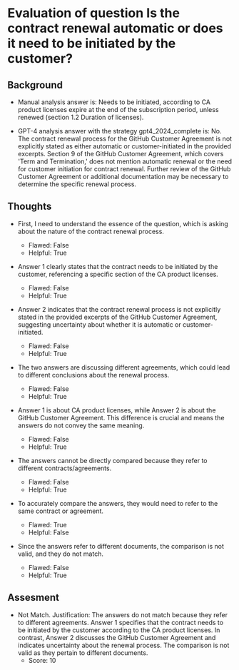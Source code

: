 # Evaluation of question Is the contract renewal automatic or does it need to be initiated by the customer?
## Background
- Manual analysis answer is: Needs to be initiated, according to CA product licenses expire at the end of the subscription period, unless renewed (section 1.2 Duration of licenses).

- GPT-4 analysis answer with the strategy gpt4_2024_complete is: No. The contract renewal process for the GitHub Customer Agreement is not explicitly stated as either automatic or customer-initiated in the provided excerpts. Section 9 of the GitHub Customer Agreement, which covers 'Term and Termination,' does not mention automatic renewal or the need for customer initiation for contract renewal. Further review of the GitHub Customer Agreement or additional documentation may be necessary to determine the specific renewal process.
## Thoughts
- First, I need to understand the essence of the question, which is asking about the nature of the contract renewal process.
  - Flawed: False
  - Helpful: True

- Answer 1 clearly states that the contract needs to be initiated by the customer, referencing a specific section of the CA product licenses.
  - Flawed: False
  - Helpful: True

- Answer 2 indicates that the contract renewal process is not explicitly stated in the provided excerpts of the GitHub Customer Agreement, suggesting uncertainty about whether it is automatic or customer-initiated.
  - Flawed: False
  - Helpful: True

- The two answers are discussing different agreements, which could lead to different conclusions about the renewal process.
  - Flawed: False
  - Helpful: True

- Answer 1 is about CA product licenses, while Answer 2 is about the GitHub Customer Agreement. This difference is crucial and means the answers do not convey the same meaning.
  - Flawed: False
  - Helpful: True

- The answers cannot be directly compared because they refer to different contracts/agreements.
  - Flawed: False
  - Helpful: True

- To accurately compare the answers, they would need to refer to the same contract or agreement.
  - Flawed: True
  - Helpful: False

- Since the answers refer to different documents, the comparison is not valid, and they do not match.
  - Flawed: False
  - Helpful: True

## Assesment
- Not Match. Justification: The answers do not match because they refer to different agreements. Answer 1 specifies that the contract needs to be initiated by the customer according to the CA product licenses. In contrast, Answer 2 discusses the GitHub Customer Agreement and indicates uncertainty about the renewal process. The comparison is not valid as they pertain to different documents.
  - Score: 10

